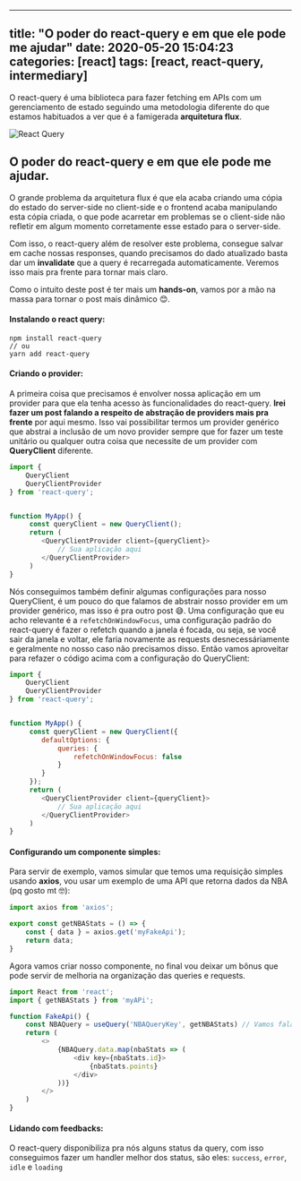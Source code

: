       

---
title:  "O poder do react-query e em que ele pode me ajudar"
date:   2020-05-20 15:04:23
categories: [react]
tags: [react, react-query, intermediary]
---
O react-query é uma biblioteca para fazer fetching em APIs com um gerenciamento de estado seguindo uma metodologia diferente do que estamos habituados a ver que é a famigerada **arquitetura flux**.

![React Query](https://react-query.tanstack.com/\_next/static/images/logo-a65f848e05592e7de1dc2150454230fa.svg)

  

## O poder do react-query e em que ele pode me ajudar.

O grande problema da arquitetura flux é que ela acaba criando uma cópia do estado do server-side no client-side e o frontend acaba manipulando esta cópia criada, o que pode acarretar em problemas se o client-side não refletir em algum momento corretamente esse estado para o server-side.

Com isso, o react-query além de resolver este problema, consegue salvar em cache nossas responses, quando precisamos do dado atualizado basta dar um **invalidate** que a query é recarregada automaticamente. Veremos isso mais pra frente para tornar mais claro. 

Como o intuito deste post é ter mais um **hands-on**, vamos por a mão na massa para tornar o post mais dinâmico 😊. 

#### Instalando o react query:
```
npm install react-query 
// ou 
yarn add react-query
```

#### Criando o provider:

A primeira coisa que precisamos é envolver nossa aplicação em um provider para que ela tenha acesso às funcionalidades do react-query. 
**Irei fazer um post falando a respeito de abstração de providers mais pra frente** por aqui mesmo. Isso vai possibilitar termos um provider genérico que abstrai a inclusão de um novo provider sempre que for fazer um teste unitário ou qualquer outra coisa que necessite de um provider com **QueryClient** diferente. 

````javascript
import {
	QueryClient
	QueryClientProvider
} from 'react-query';


function MyApp() {
	 const queryClient = new QueryClient();
	 return (
	 	<QueryClientProvider client={queryClient}>
			// Sua aplicação aqui
		</QueryClientProvider>
	 )
}

````

Nós conseguimos também definir algumas configurações para nosso QueryClient, é um pouco do que falamos de abstrair nosso provider em um provider genérico, mas isso é pra outro post 😅. Uma configuração que eu acho relevante é a ```refetchOnWindowFocus```, uma configuração padrão do react-query é fazer o refetch quando a janela é focada, ou seja, se você sair da janela e voltar, ele faria novamente as requests desnecessáriamente e geralmente no nosso caso não precisamos disso.  Então vamos aproveitar para refazer o código acima com a configuração do QueryClient: 
````javascript
import {
	QueryClient
	QueryClientProvider
} from 'react-query';


function MyApp() {
	 const queryClient = new QueryClient({
	 	defaultOptions: {
			queries: {
				refetchOnWindowFocus: false
			}
		}
	 });
	 return (
	 	<QueryClientProvider client={queryClient}>
			// Sua aplicação aqui
		</QueryClientProvider>
	 )
}

````

#### Configurando um componente simples:
Para servir de exemplo, vamos simular que temos uma requisição simples usando **axios**, vou usar um exemplo de uma API que retorna dados da NBA (pq gosto mt 🤓): 

```javascript
import axios from 'axios';

export const getNBAStats = () => {
	const { data } = axios.get('myFakeApi');
	return data;
}
```

Agora vamos criar nosso componente, no final vou deixar um bônus que pode servir de melhoria na organização das queries e requests. 

````typescript
import React from 'react'; 
import { getNBAStats } from 'myAPi';

function FakeApi() {
	const NBAQuery = useQuery('NBAQueryKey', getNBAStats) // Vamos falar desta key jajá
	return (
		<>
			{NBAQuery.data.map(nbaStats => (
				<div key={nbaStats.id}>
					{nbaStats.points}
				</div>
			))}
		</>
	)
}
````

#### Lidando com feedbacks:
O react-query disponibiliza pra nós alguns status da query, com isso conseguimos fazer um handler melhor dos status, são eles: 
```success```, ```error```, ```idle``` e ```loading```